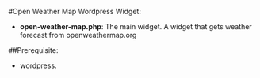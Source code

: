 #Open Weather Map Wordpress Widget:
* **open-weather-map.php**: The main widget.
A widget that gets weather forecast from openweathermap.org
 
##Prerequisite:
* wordpress.
